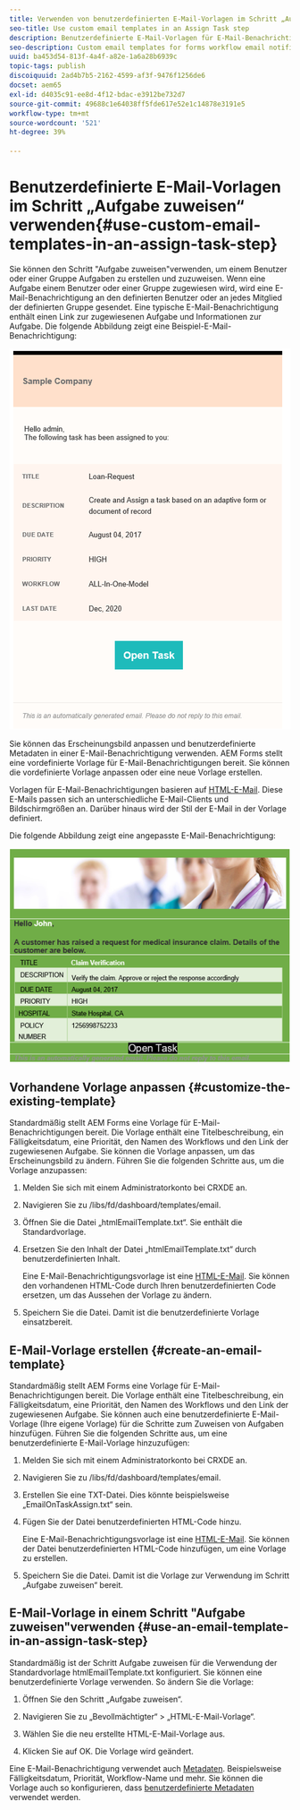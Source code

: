 ```yaml
---
title: Verwenden von benutzerdefinierten E-Mail-Vorlagen im Schritt „Aufgabe zuweisen“
seo-title: Use custom email templates in an Assign Task step
description: Benutzerdefinierte E-Mail-Vorlagen für E-Mail-Benachrichtigungen beim Arbeitsablauf für Formulare
seo-description: Custom email templates for forms workflow email notifications
uuid: ba453d54-813f-4a4f-a82e-1a6a28b6939c
topic-tags: publish
discoiquuid: 2ad4b7b5-2162-4599-af3f-9476f1256de6
docset: aem65
exl-id: d4035c91-ee8d-4f12-bdac-e3912be732d7
source-git-commit: 49688c1e64038ff5fde617e52e1c14878e3191e5
workflow-type: tm+mt
source-wordcount: '521'
ht-degree: 39%

---
```


# Benutzerdefinierte E-Mail-Vorlagen im Schritt „Aufgabe zuweisen“ verwenden{#use-custom-email-templates-in-an-assign-task-step}

Sie können den Schritt &quot;Aufgabe zuweisen&quot;verwenden, um einem Benutzer oder einer Gruppe Aufgaben zu erstellen und zuzuweisen. Wenn eine Aufgabe einem Benutzer oder einer Gruppe zugewiesen wird, wird eine E-Mail-Benachrichtigung an den definierten Benutzer oder an jedes Mitglied der definierten Gruppe gesendet. Eine typische E-Mail-Benachrichtigung enthält einen Link zur zugewiesenen Aufgabe und Informationen zur Aufgabe. Die folgende Abbildung zeigt eine Beispiel-E-Mail-Benachrichtigung:

![E-Mail-Benachrichtigung mit vorgegebener Vorlage](do-not-localize/default_email_template_new.png)

Sie können das Erscheinungsbild anpassen und benutzerdefinierte Metadaten in einer E-Mail-Benachrichtigung verwenden. AEM Forms stellt eine vordefinierte Vorlage für E-Mail-Benachrichtigungen bereit. Sie können die vordefinierte Vorlage anpassen oder eine neue Vorlage erstellen.

Vorlagen für E-Mail-Benachrichtigungen basieren auf [HTML-E-Mail](https://en.wikipedia.org/wiki/HTML_email). Diese E-Mails passen sich an unterschiedliche E-Mail-Clients und Bildschirmgrößen an. Darüber hinaus wird der Stil der E-Mail in der Vorlage definiert.

Die folgende Abbildung zeigt eine angepasste E-Mail-Benachrichtigung:

![E-Mail-Benachrichtigung mit benutzerdefinierter Vorlage](do-not-localize/customized-email.png)

## Vorhandene Vorlage anpassen {#customize-the-existing-template}

Standardmäßig stellt AEM Forms eine Vorlage für E-Mail-Benachrichtigungen bereit. Die Vorlage enthält eine Titelbeschreibung, ein Fälligkeitsdatum, eine Priorität, den Namen des Workflows und den Link der zugewiesenen Aufgabe. Sie können die Vorlage anpassen, um das Erscheinungsbild zu ändern. Führen Sie die folgenden Schritte aus, um die Vorlage anzupassen:

1. Melden Sie sich mit einem Administratorkonto bei CRXDE an.

1. Navigieren Sie zu /libs/fd/dashboard/templates/email.

1. Öffnen Sie die Datei „htmlEmailTemplate.txt“. Sie enthält die Standardvorlage.

1. Ersetzen Sie den Inhalt der Datei „htmlEmailTemplate.txt“ durch benutzerdefinierten Inhalt.

   Eine E-Mail-Benachrichtigungsvorlage ist eine [HTML-E-Mail](https://en.wikipedia.org/wiki/HTML_email). Sie können den vorhandenen HTML-Code durch Ihren benutzerdefinierten Code ersetzen, um das Aussehen der Vorlage zu ändern.

1. Speichern Sie die Datei. Damit ist die benutzerdefinierte Vorlage einsatzbereit.

## E-Mail-Vorlage erstellen {#create-an-email-template}

Standardmäßig stellt AEM Forms eine Vorlage für E-Mail-Benachrichtigungen bereit. Die Vorlage enthält eine Titelbeschreibung, ein Fälligkeitsdatum, eine Priorität, den Namen des Workflows und den Link der zugewiesenen Aufgabe. Sie können auch eine benutzerdefinierte E-Mail-Vorlage (Ihre eigene Vorlage) für die Schritte zum Zuweisen von Aufgaben hinzufügen. Führen Sie die folgenden Schritte aus, um eine benutzerdefinierte E-Mail-Vorlage hinzuzufügen:

1. Melden Sie sich mit einem Administratorkonto bei CRXDE an.

1. Navigieren Sie zu /libs/fd/dashboard/templates/email.

1. Erstellen Sie eine TXT-Datei. Dies könnte beispielsweise „EmailOnTaskAssign.txt“ sein.

1. Fügen Sie der Datei benutzerdefinierten HTML-Code hinzu.

   Eine E-Mail-Benachrichtigungsvorlage ist eine [HTML-E-Mail](https://en.wikipedia.org/wiki/HTML_email). Sie können der Datei benutzerdefinierten HTML-Code hinzufügen, um eine Vorlage zu erstellen.

1. Speichern Sie die Datei. Damit ist die Vorlage zur Verwendung im Schritt „Aufgabe zuweisen“ bereit.

## E-Mail-Vorlage in einem Schritt &quot;Aufgabe zuweisen&quot;verwenden {#use-an-email-template-in-an-assign-task-step}

Standardmäßig ist der Schritt Aufgabe zuweisen für die Verwendung der Standardvorlage htmlEmailTemplate.txt konfiguriert. Sie können eine benutzerdefinierte Vorlage verwenden. So ändern Sie die Vorlage:

1. Öffnen Sie den Schritt „Aufgabe zuweisen“.

1. Navigieren Sie zu „Bevollmächtigter“ > „HTML-E-Mail-Vorlage“.

1. Wählen Sie die neu erstellte HTML-E-Mail-Vorlage aus. 

1. Klicken Sie auf OK. Die Vorlage wird geändert.

Eine E-Mail-Benachrichtigung verwendet auch [Metadaten](../../forms/using/use-metadata-in-email-notifications.md). Beispielsweise Fälligkeitsdatum, Priorität, Workflow-Name und mehr. Sie können die Vorlage auch so konfigurieren, dass [benutzerdefinierte Metadaten](../../forms/using/use-metadata-in-email-notifications.md#using-custom-metadata-in-an-email-notification) verwendet werden.
